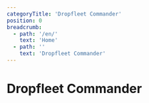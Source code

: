 ```yaml
---
categoryTitle: 'Dropfleet Commander'
position: 0
breadcrumb:
  - path: '/en/'
    text: 'Home'
  - path: ''
    text: 'Dropfleet Commander'
---
```


# Dropfleet Commander

<script setup>
  import { pages } from '/pages.js'
  const slug = '/en/dfc/'
  const filteredPages = pages.filter(page => page?.href.indexOf(slug) > -1)
  const selectedPages = [
    filteredPages.find(page => page.href == `${slug}contents.html`),
    filteredPages.find(page => page.href == `${slug}earth-2673.html`),
    filteredPages.find(page => page.href == `${slug}the-basics/index.html`),
    filteredPages.find(page => page.href == `${slug}core-rules/index.html`),
    filteredPages.find(page => page.href == `${slug}building-your-fleet.html`),
    filteredPages.find(page => page.href == `${slug}scenarios/index.html`),
    filteredPages.find(page => page.href == `${slug}special-rules.html`),
    filteredPages.find(page => page.href == `${slug}glossary.html`),
  ]
</script>

<CategoryCardsContainer :pages="selectedPages" />
